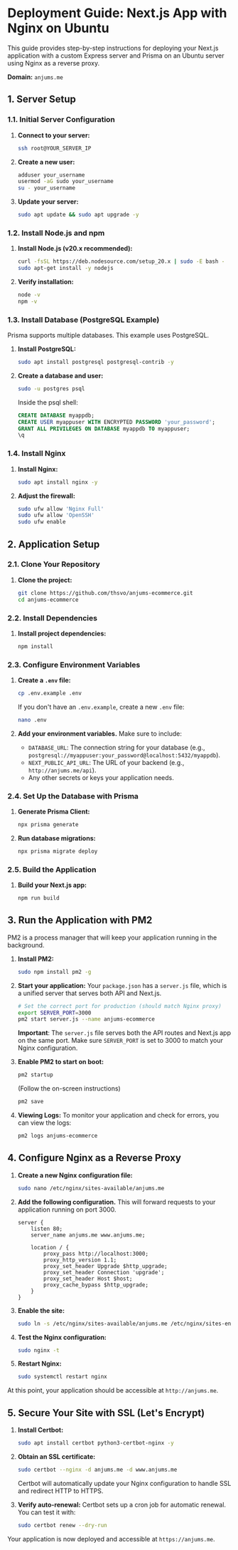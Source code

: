 # Deployment Guide: Next.js App with Nginx on Ubuntu

This guide provides step-by-step instructions for deploying your Next.js application with a custom Express server and Prisma on an Ubuntu server using Nginx as a reverse proxy.

**Domain:** `anjums.me`

## 1. Server Setup

### 1.1. Initial Server Configuration

1.  **Connect to your server:**
    ```bash
    ssh root@YOUR_SERVER_IP
    ```

2.  **Create a new user:**
    ```bash
    adduser your_username
    usermod -aG sudo your_username
    su - your_username
    ```

3.  **Update your server:**
    ```bash
    sudo apt update && sudo apt upgrade -y
    ```

### 1.2. Install Node.js and npm

1.  **Install Node.js (v20.x recommended):**
    ```bash
    curl -fsSL https://deb.nodesource.com/setup_20.x | sudo -E bash -
    sudo apt-get install -y nodejs
    ```

2.  **Verify installation:**
    ```bash
    node -v
    npm -v
    ```

### 1.3. Install Database (PostgreSQL Example)

Prisma supports multiple databases. This example uses PostgreSQL.

1.  **Install PostgreSQL:**
    ```bash
    sudo apt install postgresql postgresql-contrib -y
    ```

2.  **Create a database and user:**
    ```bash
    sudo -u postgres psql
    ```
    Inside the psql shell:
    ```sql
    CREATE DATABASE myappdb;
    CREATE USER myappuser WITH ENCRYPTED PASSWORD 'your_password';
    GRANT ALL PRIVILEGES ON DATABASE myappdb TO myappuser;
    \q
    ```

### 1.4. Install Nginx

1.  **Install Nginx:**
    ```bash
    sudo apt install nginx -y
    ```

2.  **Adjust the firewall:**
    ```bash
    sudo ufw allow 'Nginx Full'
    sudo ufw allow 'OpenSSH'
    sudo ufw enable
    ```

## 2. Application Setup

### 2.1. Clone Your Repository

1.  **Clone the project:**
    ```bash
    git clone https://github.com/thsvo/anjums-ecommerce.git
    cd anjums-ecommerce
    ```

### 2.2. Install Dependencies

1.  **Install project dependencies:**
    ```bash
    npm install
    ```

### 2.3. Configure Environment Variables

1.  **Create a `.env` file:**
    ```bash
    cp .env.example .env
    ```
    If you don't have an `.env.example`, create a new `.env` file:
    ```bash
    nano .env
    ```

2.  **Add your environment variables.** Make sure to include:
    -   `DATABASE_URL`: The connection string for your database (e.g., `postgresql://myappuser:your_password@localhost:5432/myappdb`).
    -   `NEXT_PUBLIC_API_URL`: The URL of your backend (e.g., `http://anjums.me/api`).
    -   Any other secrets or keys your application needs.

### 2.4. Set Up the Database with Prisma

1.  **Generate Prisma Client:**
    ```bash
    npx prisma generate
    ```

2.  **Run database migrations:**
    ```bash
    npx prisma migrate deploy
    ```

### 2.5. Build the Application

1.  **Build your Next.js app:**
    ```bash
    npm run build
    ```

## 3. Run the Application with PM2

PM2 is a process manager that will keep your application running in the background.

1.  **Install PM2:**
    ```bash
    sudo npm install pm2 -g
    ```

2.  **Start your application:**
    Your `package.json` has a `server.js` file, which is a unified server that serves both API and Next.js.
    ```bash
    # Set the correct port for production (should match Nginx proxy)
    export SERVER_PORT=3000
    pm2 start server.js --name anjums-ecommerce
    ```
    
    **Important**: The `server.js` file serves both the API routes and Next.js app on the same port.
    Make sure `SERVER_PORT` is set to 3000 to match your Nginx configuration.

3.  **Enable PM2 to start on boot:**
    ```bash
    pm2 startup
    ```
    (Follow the on-screen instructions)
    ```bash
    pm2 save
    ```

4.  **Viewing Logs:**
    To monitor your application and check for errors, you can view the logs:
    ```bash
    pm2 logs anjums-ecommerce
    ```

## 4. Configure Nginx as a Reverse Proxy

1.  **Create a new Nginx configuration file:**
    ```bash
    sudo nano /etc/nginx/sites-available/anjums.me
    ```

2.  **Add the following configuration.** This will forward requests to your application running on port 3000.

    ```nginx
    server {
        listen 80;
        server_name anjums.me www.anjums.me;

        location / {
            proxy_pass http://localhost:3000;
            proxy_http_version 1.1;
            proxy_set_header Upgrade $http_upgrade;
            proxy_set_header Connection 'upgrade';
            proxy_set_header Host $host;
            proxy_cache_bypass $http_upgrade;
        }
    }
    ```

3.  **Enable the site:**
    ```bash
    sudo ln -s /etc/nginx/sites-available/anjums.me /etc/nginx/sites-enabled/
    ```

4.  **Test the Nginx configuration:**
    ```bash
    sudo nginx -t
    ```

5.  **Restart Nginx:**
    ```bash
    sudo systemctl restart nginx
    ```

At this point, your application should be accessible at `http://anjums.me`.

## 5. Secure Your Site with SSL (Let's Encrypt)

1.  **Install Certbot:**
    ```bash
    sudo apt install certbot python3-certbot-nginx -y
    ```

2.  **Obtain an SSL certificate:**
    ```bash
    sudo certbot --nginx -d anjums.me -d www.anjums.me
    ```
    Certbot will automatically update your Nginx configuration to handle SSL and redirect HTTP to HTTPS.

3.  **Verify auto-renewal:**
    Certbot sets up a cron job for automatic renewal. You can test it with:
    ```bash
    sudo certbot renew --dry-run
    ```

Your application is now deployed and accessible at `https://anjums.me`.
